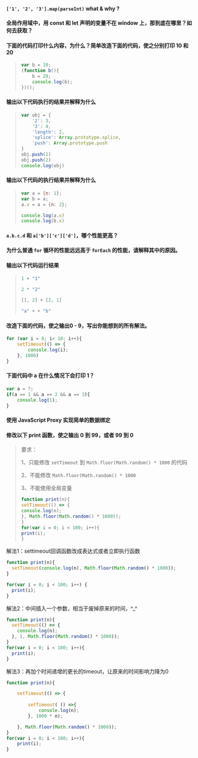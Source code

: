 #### `['1', '2', '3'].map(parseInt)` what & why ?

#### 全局作用域中，用 const 和 let 声明的变量不在 window 上，那到底在哪里？如何去获取？

#### 下面的代码打印什么内容，为什么？简单改造下面的代码，使之分别打印 10 和 20

> ```js
> var b = 10;
> (function b(){
>     b = 20;
>     console.log(b); 
> })();
> ```



#### 输出以下代码执行的结果并解释为什么

> ```js
> var obj = {
>     '2': 3,
>     '3': 4,
>     'length': 2,
>     'splice': Array.prototype.splice,
>     'push': Array.prototype.push
> }
> obj.push(1)
> obj.push(2)
> console.log(obj)
> ```



#### 输出以下代码的执行结果并解释为什么

> ```js
> var a = {n: 1};
> var b = a;
> a.x = a = {n: 2};
> 
> console.log(a.x) 	
> console.log(b.x)
> ```



#### `a.b.c.d` 和 `a['b']['c']['d']`，哪个性能更高？

#### 为什么普通 `for` 循环的性能远远高于 `forEach` 的性能，请解释其中的原因。



#### 输出以下代码运行结果

> ```js
> 1 + "1"
> 
> 2 * "2"
> 
> [1, 2] + [2, 1]
> 
> "a" + + "b"
> ```



#### 改造下面的代码，使之输出0 - 9，写出你能想到的所有解法。

```js
for (var i = 0; i< 10; i++){
	setTimeout(() => {
		console.log(i);
    }, 1000)
}
```



#### 下面代码中 a 在什么情况下会打印 1？

```js
var a = ?;
if(a == 1 && a == 2 && a == 3){
 	console.log(1);
}
```





#### 使用 JavaScript Proxy 实现简单的数据绑定





#### 修改以下 print 函数，使之输出 0 到 99，或者 99 到 0

> 要求：
>
> 1、只能修改 `setTimeout` 到 `Math.floor(Math.random() * 1000` 的代码
>
> 2、不能修改 `Math.floor(Math.random() * 1000`
>
> 3、不能使用全局变量
>
> ```js
> function print(n){
> setTimeout(() => {
> console.log(n);
> }, Math.floor(Math.random() * 1000));
> }
> for(var i = 0; i < 100; i++){
> print(i);
> }
> ```

解法1：settimeout回调函数改成表达式或者立即执行函数

```js
function print(n){
  setTimeout(console.log(n), Math.floor(Math.random() * 1000));
}

for(var i = 0; i < 100; i++) {
  print(i);
}
```

解法2：中间插入一个参数，相当于废掉原来的时间，^_^

```js
function print(n){
  setTimeout(() => {
    console.log(n);
  }, 1, Math.floor(Math.random() * 1000));
}
for(var i = 0; i < 100; i++){
  print(i);
}
```

解法3：再加个时间递增的更长的timeout，让原来的时间影响力降为0

```js
function print(n){

    setTimeout(() => {
        
        setTimeout( () =>{
            console.log(n);
        }, 1000 * n);

    }, Math.floor(Math.random() * 1000));
}
for(var i = 0; i < 100; i++){
    print(i);
}
```
